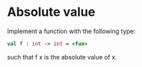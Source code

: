 # Absolute value

Implement a function with the following type:
```ocaml
val f : int -> int = <fun>
```
such that f x is the absolute value of x.
